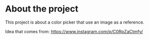 # About the project

This project is about a color picker that use an image as a reference.

Idea that comes from: https://www.instagram.com/p/C0RpZaCtmfy/